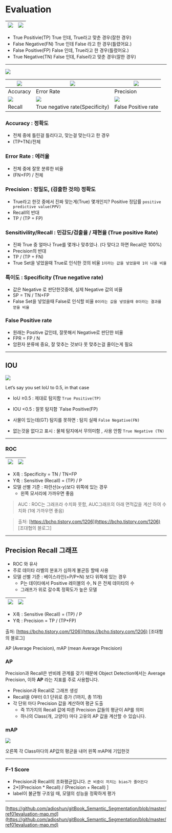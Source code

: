 # Evaluation 


|![](https://hoya012.github.io/assets/img/object_detection_fourth/fig3.PNG) |![](https://hoya012.github.io/assets/img/object_detection_fourth/fig4.PNG)|
|-|-|

- True Positivie(TP)	True 인데, True라고 맞춘 경우(잘한 경우)
- False Negative(FN)	True 인데 False 라고 한 경우(틀렸어요.)
- False Positive(FP)	False 인데, True라고 한 경우(틀렸어요.)
- True Negative(TN)	False 인데, False라고 맞춘 경우(잘한 경우)

---

![](https://i.imgur.com/atBT1ux.png)

|![](https://i.imgur.com/OFpcgAc.png)|![](https://i.imgur.com/p6npcBu.png)|![](https://i.imgur.com/hf80DVr.png)|
|-|-|-|
|Accuracy|Error Rate|Precision|
|![](https://i.imgur.com/3VDqaKg.png)|![](https://i.imgur.com/LPZyApp.png)|![](https://i.imgur.com/qrtq4AU.png)|
|Recall|True negative rate(Specificity)|False Positive rate|


### Accuracy : 정확도 
- 전체 중에 틀린걸 틀리다고, 맞는걸 맞는다고 한 경우 
- (TP+TN)/전체 

###  Error Rate : 에러율 
- 전체 중에 잘못 분류한 비율 
- (FN+FP) / 전체 

### Precision : 정밀도, (검출한 것의) 정확도
- True라고 한것 중에서 진짜 맞는게(True) 몇개인지? Positive 정답률 `positive predictive value(PPV)`
- Recall의 반대 
- TP / (TP + FP)

### Sensitivility/Recall : 민감도/검출율 / 재현율 (True positive Rate)
- 진짜 True 중 얼마나 True를 몇개나 맞추었나. (다 맞다고 하면 Recall은 100%)
- Precision의 반대 
- TP / (TP + FN) 
- True Set을 넣었을때 True로 인식한 것의 비율 `1이라는 값을 넣었을때 1이 나올 비율  `

### 특이도 : Specificity (True negative rate)
- 값은 Negative 로 판단한것중에, 실제 Negative 값의 비율
- SP = TN / TN+FP
- False Set을 넣었을때 False로 인식할 비율  `0이라는 값을 넣었을때 0이라는 결과를 얻을 비율 `

### False Positive rate
- 원래는 Positive 값인데, 잘못해서 Negative로 판단한 비율
- FPR = FP / N
- 암환자 분류에 중요, 잘 맞추는 것보다 못 맞추는걸 줄이는게 필요 

---

## IOU

![](https://hoya012.github.io/assets/img/object_detection_fourth/fig1.PNG)

Let’s say you set IoU to 0.5, in that case

-   IoU ≥0.5 : 제대로 탐지함 `True Positive(TP)`

-   IOU <0.5 : 잘못 탐지함 `False Positive(FP)

-   사물이 있는데(GT) 탐지를 못하면 : 탐지 실패 `False Negative(FN)`

-   없는것을 없다고 표시 : 물체 탐지에서 무의미함 , 사용 안함 `True Negative (TN)`



---



### ROC 
|![](https://i.imgur.com/UJAOjp8.png)|![](https://scikit-learn.org/stable/_images/sphx_glr_plot_roc_001.png)|
|-|-|

- X축 : Specificity = TN / TN+FP
- Y축 : Sensitive (Recall) = (TP) / P
- 모델 선별 기준 : 파란선(x-y)보다 위쪽에 있는 경우 
	- 왼쪽 모서리에 가까우면 좋음 

>  AUC : ROC는 그래프라 수치화 못함, AUC그래프의 아래 면적값을 계산 하여 수치화 (1에 가까우면 좋음)


> 출처: [https://bcho.tistory.com/1206](https://bcho.tistory.com/1206) [조대협의 블로그]
---


## Precision Recall 그래프 

- ROC 와 유사
- 주로 데이타 라벨의 분포가 심하게 불균등 할때 사용
- 모델 선별 기준 : 베이스라인(=P/P+N) 보다 위쪽에 있는 경우
	- P는 데이타에서 Positive 레이블의 수, N 은 전체 데이타의 수  
	- 그래프가 위로 갈수록 정확도가 높은 모델 

|![](https://i.imgur.com/7QmnbQf.png)|![](https://i.imgur.com/9mRWgCj.png)|
|-|-|
-   X축 : Sensitive (Recall) = (TP) / P  
-   Y축 : Precision = TP / (TP+FP)
    

  
  
출처: [https://bcho.tistory.com/1206](https://bcho.tistory.com/1206) [조대협의 블로그]

AP (Average Precision), mAP (mean Average Precision)

### AP 




Precision과 Recall은 반비례 관계를 갖기 때문에 Object Detection에서는 Average Precision, 이하 **AP** 라는 지표를 주로 사용합니다.
- Precision과 Recall로 그래프 생성 
- Recall을 0부터 0.1 단위로 증가 (1까지, 총 11개)
- 각 단위 마다 Precision 값을 계산하여 평균 도출 
	- 즉 11가지의 Recall 값에 따른 Precision 값들의 평균이 AP를 의미
	- 하나의 Class(개, 고양이) 마다 고유의 AP 값을 계산할 수 있습니다.

### mAP
![](https://i.imgur.com/eFMxqgv.png)

오른쪽 각 Class마다의 AP값의 평균을 내어 왼쪽 mAP에 기입한것 

---


### F-1 Score 
- Precision과 Recall의 조화평균입니다. `큰 비중이 끼치는 bias가 줄어든다`
- 2*[(Precision * Recall) / (Precision + Recall)  ]
- label이 불균형 구조일 때, 모델의 성능을 정확하게 평가


---
[https://github.com/adioshun/gitBook_Semantic_Segmentation/blob/master/ref01evaluation-map.md](https://github.com/adioshun/gitBook_Semantic_Segmentation/blob/master/ref01evaluation-map.md)
